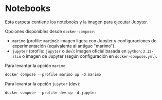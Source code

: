 # Notebooks

Esta carpeta contiene los notebooks y la imagen para ejecutar Jupyter.

Opciones disponibles desde `docker-compose`:

- `marimo` (profile: `marimo`): imagen ligera con Jupyter y configuraciones de experimentación (equivalente al antiguo "marimo").
- `jupyter` (profile: `jupyter` o `dev`): imagen oficial basada en `python:3.12-slim` o imagen de Jupyter (según configuración en `docker-compose.yml`).

Para levantar la opción `marimo`:

```powershell
docker compose --profile marimo up -d marimo
```

Para levantar la opción `jupyter` (dev):

```powershell
docker compose --profile dev up -d jupyter
```
